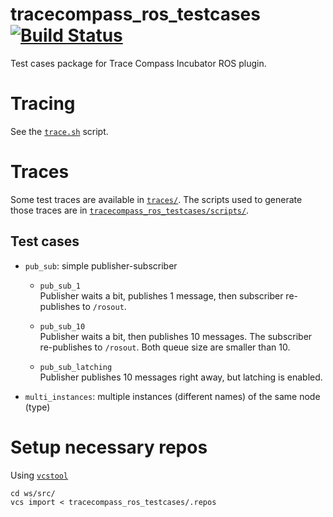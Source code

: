# tracecompass_ros_testcases [![Build Status](https://travis-ci.org/christophebedard/tracecompass_ros_testcases.svg?branch=melodic-devel)](https://travis-ci.org/christophebedard/tracecompass_ros_testcases)

Test cases package for Trace Compass Incubator ROS plugin.

# Tracing

See the [`trace.sh`](./tracecompass_ros_testcases/scripts/trace.sh) script.

# Traces

Some test traces are available in [`traces/`](./traces/). The scripts used to generate those traces are in [`tracecompass_ros_testcases/scripts/`](./tracecompass_ros_testcases/scripts/).

## Test cases

* `pub_sub`: simple publisher-subscriber

  * `pub_sub_1`  
    Publisher waits a bit, publishes 1 message, then subscriber re-publishes to `/rosout`.

  * `pub_sub_10`  
    Publisher waits a bit, then publishes 10 messages. The subscriber re-publishes to `/rosout`. Both queue size are smaller than 10.

  * `pub_sub_latching`  
    Publisher publishes 10 messages right away, but latching is enabled.

* `multi_instances`: multiple instances (different names) of the same node (type)

# Setup necessary repos

Using [`vcstool`](https://github.com/dirk-thomas/vcstool)

```
cd ws/src/
vcs import < tracecompass_ros_testcases/.repos
```
